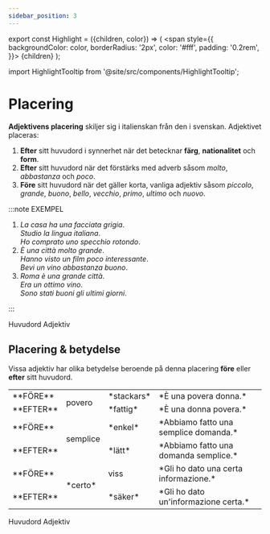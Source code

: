 ```yaml
---
sidebar_position: 3
---
```


export const Highlight = ({children, color}) => (
  <span
    style={{
      backgroundColor: color,
      borderRadius: '2px',
      color: '#fff',
      padding: '0.2rem',
    }}>
    {children}
  </span>
);

import HighlightTooltip from '@site/src/components/HighlightTooltip';

# <Highlight color="#0f025b">Placering</Highlight>

**Adjektivens placering** skiljer sig i italienskan från den i svenskan. Adjektivet placeras:

1. **Efter** sitt huvudord i synnerhet när det betecknar **färg**, **nationalitet** och **form**.
2. **Efter** sitt huvudord när det förstärks med adverb såsom *molto*, *abbastanza* och *poco*.
3. **Före** sitt huvudord när det gäller korta, vanliga adjektiv såsom *piccolo*, *grande*, *buono*, *bello*, *vecchio*, *primo*, *ultimo* och *nuovo*.

:::note EXEMPEL

1. *La casa ha una <span className="highlight-blue">facciata</span> <span className="highlight-red">grigia</span>*.    
*Studio la <span className="highlight-blue">lingua</span> <span className="highlight-red">italiana</span>*.      
*Ho comprato uno <span className="highlight-blue">specchio</span> <span className="highlight-red">rotondo</span>*. 
2. *È una <span className="highlight-blue">città</span> <span className="highlight-red">molto grande</span>*.     
*Hanno visto un <span className="highlight-blue">film</span> <span className="highlight-red">poco interessante</span>*.      
*Bevi un <span className="highlight-blue">vino</span> <span className="highlight-red">abbastanza buono</span>*.  
3. *Roma è una <span className="highlight-red">grande</span> <span className="highlight-blue">città</span>*.       
*Era un <span className="highlight-red">ottimo</span> <span className="highlight-blue">vino</span>*.       
*Sono stati buoni gli <span className="highlight-red">ultimi</span> <span className="highlight-blue">giorni</span>*.  

:::

<div class="subject-box">
  <span class="blue-dot"></span>
  <span class="subject-text">Huvudord</span>
    <span class="red-dot"></span>
  <span class="subject-text">Adjektiv</span>
</div>

## <Highlight color="#0f025b">Placering & betydelse</Highlight>

Vissa adjektiv har olika betydelse beroende på denna placering **före** eller **efter** sitt huvudord.

<table>
  <tbody>
    <tr>
      <td>**FÖRE**</td>
      <td rowspan="2"><div style={{ border: '4px solid #ba181b', padding: '10px', fontSize: '20px', fontWeight: 'bold', borderRadius: '5px', color: '#ba181b', textAlign: 'center' }}> povero </div></td>
      <td> *stackars*</td>
      <td> *È una <span className="highlight-red">povera</span> <span className="highlight-blue">donna</span>.*</td>
    </tr>
    <tr>
      <td>**EFTER**</td>
      <td>*fattig*</td>
      <td> *È una <span className="highlight-blue">donna</span> <span className="highlight-red">povera</span>.*</td>
    </tr>
    <tr>
      <td>**FÖRE**</td>
      <td rowspan="2"><div style={{ border: '4px solid #ba181b', padding: '10px', fontSize: '20px', fontWeight: 'bold', borderRadius: '5px', color: '#ba181b', textAlign: 'center' }}> semplice </div></td>
      <td> *enkel*</td>
      <td> *Abbiamo fatto una <span className="highlight-red">semplice</span> <span className="highlight-blue">domanda</span>.*</td>
    </tr>
    <tr>
      <td>**EFTER**</td>
      <td>*lätt*</td>
      <td> *Abbiamo fatto una <span className="highlight-blue">domanda</span> <span className="highlight-red">semplice</span>.*</td>
    </tr>
    <tr>
      <td>**FÖRE**</td>
      <td rowspan="2"><div style={{ border: '4px solid #ba181b', padding: '10px', fontSize: '20px', fontWeight: 'bold', borderRadius: '5px', color: '#ba181b', textAlign: 'center' }}> *certo* </div></td>
      <td> viss</td>
      <td> *Gli ho dato una <span className="highlight-red">certa</span> <span className="highlight-blue">informazione</span>.*</td>
    </tr>
    <tr>
      <td>**EFTER**</td>
      <td>*säker*</td>
      <td> *Gli ho dato un'<span className="highlight-blue">informazione</span> <span className="highlight-red">certa</span>.*</td>
    </tr>
  </tbody>
</table>

<div class="subject-box">
  <span class="blue-dot"></span>
  <span class="subject-text">Huvudord</span>
    <span class="red-dot"></span>
  <span class="subject-text">Adjektiv</span>
</div>